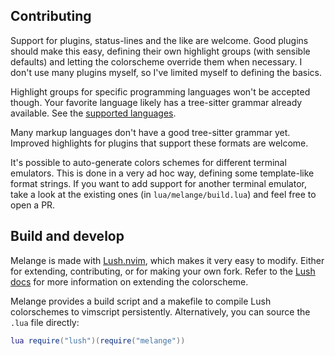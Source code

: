## Contributing

Support for plugins, status-lines and the like are welcome.
Good plugins should make this easy, defining their own highlight groups (with
sensible defaults) and letting the colorscheme override them when necessary.
I don't use many plugins myself, so I've limited myself to defining the basics.

Highlight groups for specific programming languages won't be accepted though.
Your favorite language likely has a tree-sitter grammar already available.
See the [supported languages](https://github.com/nvim-treesitter/nvim-treesitter#supported-languages).

Many markup languages don't have a good tree-sitter grammar yet.
Improved highlights for plugins that support these formats are welcome.

It's possible to auto-generate colors schemes for different terminal emulators.
This is done in a very ad hoc way, defining some template-like format strings.
If you want to add support for another terminal emulator, take a look at the
existing ones (in `lua/melange/build.lua`) and feel free to open a PR.


## Build and develop

Melange is made with [Lush.nvim](https://github.com/rktjmp/lush.nvim),
which makes it very easy to modify. Either for extending, contributing, or for
making your own fork. Refer to the [Lush docs](https://github.com/rktjmp/lush.nvim/blob/main/doc/lush.txt)
for more information on extending the colorscheme.

Melange provides a build script and a makefile to compile Lush colorschemes
to vimscript persistently. Alternatively, you can source the `.lua` file directly:

```lua
lua require("lush")(require("melange"))
```

